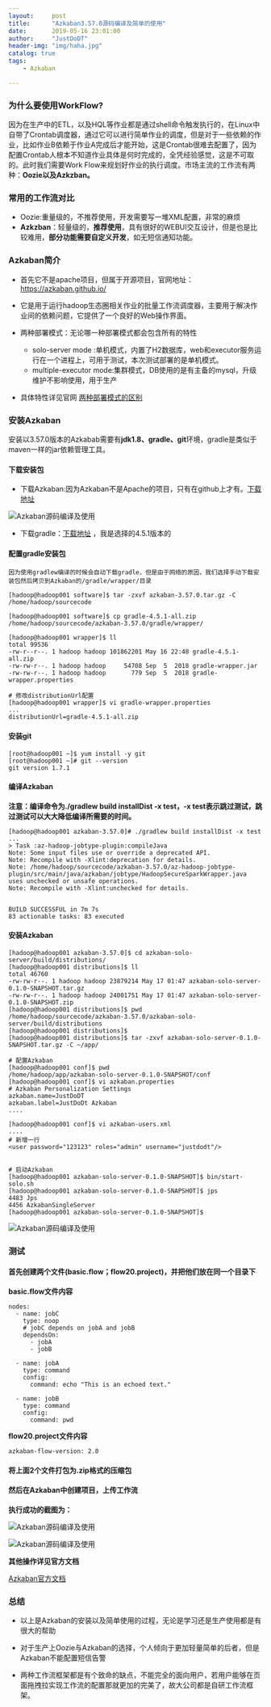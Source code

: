 ```yaml
---
layout:     post
title:      "Azkaban3.57.0源码编译及简单的使用"
date:       2019-05-16 23:01:00
author:     "JustDoDT"
header-img: "img/haha.jpg"
catalog: true
tags:
    - Azkaban

---
```


### 为什么要使用WorkFlow?

因为在生产中的ETL，以及HQL等作业都是通过shell命令触发执行的，在Linux中自带了Crontab调度器，通过它可以进行简单作业的调度，但是对于一些依赖的作业，比如作业B依赖于作业A完成后才能开始，这是Crontab很难去配置了，因为配置Crontab人根本不知道作业具体是何时完成的，全凭经验感觉，这是不可取的。此时我们需要Work Flow来规划好作业的执行调度。市场主流的工作流有两种：**Oozie以及Azkzban。**
### 常用的工作流对比

- Oozie:重量级的，不推荐使用，开发需要写一堆XML配置，非常的麻烦
- **Azkzban**：轻量级的，**推荐使用**，具有很好的WEBUI交互设计，但是也是比较难用，**部分功能需要自定义开发**，如无短信通知功能。

### Azkaban简介
- 首先它不是apache项目，但属于开源项目，官网地址：https://azkaban.github.io/
- 它是用于运行hadoop生态圈相关作业的批量工作流调度器，主要用于解决作业间的依赖问题，它提供了一个良好的Web操作界面。

- 两种部署模式：无论哪一种部署模式都会包含所有的特性
  - solo-server mode :单机模式，内置了H2数据库，web和executor服务运行在一个进程上，可用于测试，本次测试部署的是单机模式。
  - multiple-executor mode:集群模式，DB使用的是有主备的mysql，升级维护不影响使用，用于生产

- 具体特性详见官网 [两种部署模式的区别](https://azkaban.readthedocs.io/en/latest/getStarted.html#building-from-source)

### 安装Azkaban

安装以3.57.0版本的Azkabab需要有**jdk1.8、gradle、git**环境，gradle是类似于maven一样的jar依赖管理工具。

#### 下载安装包

- 下载Azkaban:因为Azkaban不是Apache的项目，只有在github上才有。[下载地址](https://github.com/azkaban/azkaban/releases?after=3.66.0)

![Azkaban源码编译及使用](/img/Azkaban/Azkaban1.png)  

- 下载gradle：[下载地址](https://gradle.org/releases/)  ，我是选择的4.5.1版本的

#### 配置gradle安装包

`因为使用gradlew编译的时候会自动下载gradle，但是由于网络的原因，我们选择手动下载安装包然后拷贝到Azkaban的/gradle/wrapper/目录`

~~~
[hadoop@hadoop001 software]$ tar -zxvf azkaban-3.57.0.tar.gz -C /home/hadoop/sourcecode

[hadoop@hadoop001 software]$ cp gradle-4.5.1-all.zip /home/hadoop/sourcecode/azkaban-3.57.0/gradle/wrapper/

[hadoop@hadoop001 wrapper]$ ll
total 99536
-rw-r--r--. 1 hadoop hadoop 101862201 May 16 22:48 gradle-4.5.1-all.zip
-rw-rw-r--. 1 hadoop hadoop     54708 Sep  5  2018 gradle-wrapper.jar
-rw-rw-r--. 1 hadoop hadoop       779 Sep  5  2018 gradle-wrapper.properties

# 修改distributionUrl配置
[hadoop@hadoop001 wrapper]$ vi gradle-wrapper.properties 
...
distributionUrl=gradle-4.5.1-all.zip
~~~

#### 安装git

~~~
[root@hadoop001 ~]$ yum install -y git
[root@hadoop001 ~]# git --version
git version 1.7.1
~~~

#### 编译Azkaban

**注意：编译命令为./gradlew build installDist -x test，-x test表示跳过测试，跳过测试可以大大降低编译所需要的时间。**

~~~
[hadoop@hadoop001 azkaban-3.57.0]# ./gradlew build installDist -x test
...
> Task :az-hadoop-jobtype-plugin:compileJava 
Note: Some input files use or override a deprecated API.
Note: Recompile with -Xlint:deprecation for details.
Note: /home/hadoop/sourcecode/azkaban-3.57.0/az-hadoop-jobtype-plugin/src/main/java/azkaban/jobtype/HadoopSecureSparkWrapper.java uses unchecked or unsafe operations.
Note: Recompile with -Xlint:unchecked for details.


BUILD SUCCESSFUL in 7m 7s
83 actionable tasks: 83 executed

~~~

#### 安装Azkaban

~~~
[hadoop@hadoop001 azkaban-3.57.0]$ cd azkaban-solo-server/build/distributions/
[hadoop@hadoop001 distributions]$ ll
total 46760
-rw-rw-r--. 1 hadoop hadoop 23879214 May 17 01:47 azkaban-solo-server-0.1.0-SNAPSHOT.tar.gz
-rw-rw-r--. 1 hadoop hadoop 24001751 May 17 01:47 azkaban-solo-server-0.1.0-SNAPSHOT.zip
[hadoop@hadoop001 distributions]$ pwd
/home/hadoop/sourcecode/azkaban-3.57.0/azkaban-solo-server/build/distributions
[hadoop@hadoop001 distributions]$ 
[hadoop@hadoop001 distributions]$ tar -zxvf azkaban-solo-server-0.1.0-SNAPSHOT.tar.gz -C ~/app/

# 配置Azkaban
[hadoop@hadoop001 conf]$ pwd
/home/hadoop/app/azkaban-solo-server-0.1.0-SNAPSHOT/conf
[hadoop@hadoop001 conf]$ vi azkaban.properties 
# Azkaban Personalization Settings
azkaban.name=JustDoDT
azkaban.label=JustDoDt Azkaban
....

[hadoop@hadoop001 conf]$ vi azkaban-users.xml   
....  
# 新增一行
<user password="123123" roles="admin" username="justdodt"/>


# 启动Azkaban
[hadoop@hadoop001 azkaban-solo-server-0.1.0-SNAPSHOT]$ bin/start-solo.sh 
[hadoop@hadoop001 azkaban-solo-server-0.1.0-SNAPSHOT]$ jps
4483 Jps
4456 AzkabanSingleServer
[hadoop@hadoop001 azkaban-solo-server-0.1.0-SNAPSHOT]$ 
~~~




![Azkaban源码编译及使用](/img/Azkaban/Azkaban2.png)  

### 测试

#### 首先创建两个文件(basic.flow；flow20.project)，并把他们放在同一个目录下

**basic.flow文件内容**

~~~
nodes:
  - name: jobC
    type: noop
    # jobC depends on jobA and jobB
    dependsOn:
      - jobA
      - jobB

  - name: jobA
    type: command
    config:
      command: echo "This is an echoed text."

  - name: jobB
    type: command
    config:
      command: pwd
~~~

**flow20.project文件内容**

~~~
azkaban-flow-version: 2.0
~~~

#### 将上面2个文件打包为.zip格式的压缩包

#### 然后在Azkaban中创建项目，上传工作流

**执行成功的截图为：**


![Azkaban源码编译及使用](/img/Azkaban/Azkaban3.png)  


![Azkaban源码编译及使用](/img/Azkaban/Azkaban4.png)  



**其他操作详见官方文档**

[Azkaban官方文档](https://azkaban.readthedocs.io/en/latest/createFlows.html)


### 总结

- 以上是Azkaban的安装以及简单使用的过程，无论是学习还是生产使用都是有很大的帮助

- 对于生产上Oozie与Azkaban的选择，个人倾向于更加轻量简单的后者，但是Azkaban不能配置短信告警

- 两种工作流框架都是有个致命的缺点，不能完全的面向用户，若用户能够在页面拖拽拉实现工作流的配置那就更加的完美了，故大公司都是自研工作流框架。























































